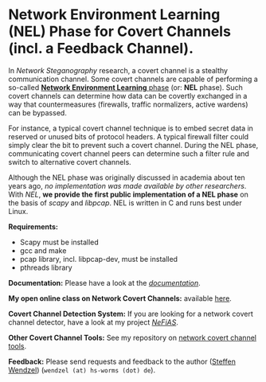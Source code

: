 # Network Environment Learning (NEL) Phase for Covert Channels (incl. a Feedback Channel).

In *Network Steganography* research, a covert channel is a stealthy communication channel. Some covert channels are capable of performing a so-called [**Network Environment Learning** phase](https://www.researchgate.net/publication/229091999_The_Problem_of_Traffic_Normalization_Within_a_Covert_Channel%27s_Network_Environment_Learning_Phase?ev=srch_pub&_sg=yiWm%2Fl1DEUeQDayeMTW0oEMG5Uyxo4zfcmAAOkr6NkJtTx6g7xucnaWMAIFkzvlq_n6tx%2Fpj8MwJkZ%2FDhSCYZtVcY3G8XFjtuD0wGGY97liDms58KUp77JmWf%2F2uLjaFg_9rtZQe80mfDWVt%2BOxdHhJvIgvvSP8%2FJUpvi9Tx32b%2BASAG60z5JBglEJw%2Fx0RbUK) (or: **NEL** phase). Such covert channels can determine how data can be covertly exchanged in a way that countermeasures (firewalls, traffic normalizers, active wardens) can be bypassed.

For instance, a typical covert channel technique is to embed secret data in reserved or unused bits of protocol headers. A typical firewall filter could simply clear the bit to prevent such a covert channel. During the NEL phase, communicating covert channel peers can determine such a filter rule and switch to alternative covert channels.

Although the NEL phase was originally discussed in academia about ten years ago, *no implementation was made available by other researchers*. With *NEL*, **we provide the first public implementation of a NEL phase** on the basis of *scapy* and *libpcap*. NEL is written in C and runs best under Linux.

**Requirements:**

- Scapy must be installed
- gcc and make
- pcap library, incl. libpcap-dev, must be installed
- pthreads library

**Documentation:** Please have a look at the *[documentation](https://github.com/cdpxe/NELphase/blob/master/documentation/README.md)*.

**My open online class on Network Covert Channels:** available [here](https://github.com/cdpxe/Network-Covert-Channels-A-University-level-Course).

**Covert Channel Detection System:** If you are looking for a network covert channel detector, have a look at my project *[NeFiAS](https://github.com/cdpxe/nefias)*.

**Other Covert Channel Tools:** See my repository on [network covert channel tools](https://github.com/cdpxe/NetworkCovertChannels).

**Feedback:** Please send requests and feedback to the author ([Steffen Wendzel](http://www.wendzel.de)) (`wendzel (at) hs-worms (dot) de`).
